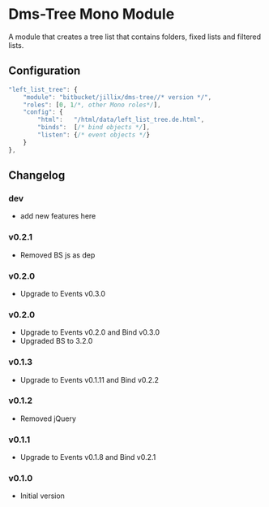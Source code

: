 Dms-Tree Mono Module
====================

A module that creates a tree list that contains folders, fixed lists and filtered lists.

## Configuration

```js
"left_list_tree": {
    "module": "bitbucket/jillix/dms-tree//* version */",
    "roles": [0, 1/*, other Mono roles*/],
    "config": {
        "html":   "/html/data/left_list_tree.de.html",
        "binds":  [/* bind objects */],
        "listen": {/* event objects */}
    }
},
```
## Changelog

### dev
 - add new features here

### v0.2.1
 - Removed BS js as dep

### v0.2.0
 - Upgrade to Events v0.3.0

### v0.2.0
 - Upgrade to Events v0.2.0 and Bind v0.3.0
 - Upgraded BS to 3.2.0

### v0.1.3
 - Upgrade to Events v0.1.11 and Bind v0.2.2

### v0.1.2
 - Removed jQuery

### v0.1.1
 - Upgrade to Events v0.1.8 and Bind v0.2.1

### v0.1.0
 - Initial version
